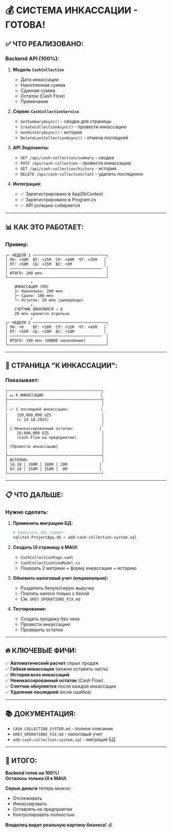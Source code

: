 # 💰 СИСТЕМА ИНКАССАЦИИ - ГОТОВА!

## ✅ ЧТО РЕАЛИЗОВАНО:

### **Backend API (100%):**

1. **Модель `CashCollection`**
   - Дата инкассации
   - Накопленная сумма
   - Сданная сумма
   - Остаток (Cash Flow)
   - Примечание

2. **Сервис `CashCollectionService`**
   - `GetSummaryAsync()` - сводка для страницы
   - `CreateCollectionAsync()` - провести инкассацию
   - `GetHistoryAsync()` - история
   - `DeleteLastCollectionAsync()` - отмена последней

3. **API Эндпоинты:**
   - `GET /api/cash-collection/summary` - сводка
   - `POST /api/cash-collection` - провести инкассацию
   - `GET /api/cash-collection/history` - история
   - `DELETE /api/cash-collection/last` - удалить последнюю

4. **Интеграция:**
   - ✅ Зарегистрировано в AppDbContext
   - ✅ Зарегистрировано в Program.cs
   - ✅ API успешно собирается

---

## 📊 КАК ЭТО РАБОТАЕТ:

### **Пример:**

```
┌─ НЕДЕЛЯ 1 ────────────────────────────────┐
│ ПН: +30М  ВТ: +25М  СР: +40М  ЧТ: +35М   │
│ ПТ: +50М  СБ: +15М  ВС: +5М              │
│ ────────────────────────────────────────  │
│ ИТОГО: 200 млн                            │
└───────────────────────────────────────────┘
           ↓
    ИНКАССАЦИЯ (ПН)
    ├─ Накоплено: 200 млн
    ├─ Сдано: 180 млн
    └─ Остаток: 20 млн (дивиденды)
           ↓
    СЧЕТЧИК ОБНУЛИЛСЯ → 0
    20 млн хранится отдельно
           ↓
┌─ НЕДЕЛЯ 2 ────────────────────────────────┐
│ ПН: +0    ВТ: +28М  СР: +32М  ЧТ: +45М   │
│ ПТ: +55М  СБ: +20М  ВС: +10М             │
│ ────────────────────────────────────────  │
│ ИТОГО: 190 млн (НОВОЕ накопление)         │
└───────────────────────────────────────────┘
```

---

## 🎯 СТРАНИЦА "К ИНКАССАЦИИ":

### **Показывает:**

```
┌─────────────────────────────────────────┐
│ 💵 К ИНКАССАЦИИ                         │
├─────────────────────────────────────────┤
│                                         │
│ 📈 С последней инкассации:              │
│    150,000,000 UZS                      │
│    (с 14.10.2025)                       │
│                                         │
│ 💼 Неинкассированный остаток:           │
│    20,000,000 UZS                       │
│    (Cash Flow на предприятии)           │
│                                         │
│ [Провести инкассацию]                   │
│                                         │
├─────────────────────────────────────────┤
│ ИСТОРИЯ:                                │
│ 14.10 │ 200М │ 180М │ 20М              │
│ 07.10 │ 350М │ 350М │  0М              │
└─────────────────────────────────────────┘
```

---

## 📋 ЧТО ДАЛЬШЕ:

### **Нужно сделать:**

1. **Применить миграцию БД:**
   ```bash
   # Запустить SQL скрипт
   sqlite3 ProjectApp.db < add-cash-collection-system.sql
   ```

2. **Создать UI страницу в MAUI:**
   - `CashCollectionPage.xaml`
   - `CashCollectionViewModel.cs`
   - Показать 2 метрики + форму инкассации + историю

3. **Обновить налоговый учет (опционально):**
   - Разделить белую/серую выручку
   - Платить налоги только с белой
   - См. `GREY_OPERATIONS_FIX.md`

4. **Тестирование:**
   - Создать продажу без чека
   - Провести инкассацию
   - Проверить остатки

---

## 🔥 КЛЮЧЕВЫЕ ФИЧИ:

✅ **Автоматический расчет** серых продаж  
✅ **Гибкая инкассация** (можно оставить часть)  
✅ **История всех инкассаций**  
✅ **Неинкассированный остаток** (Cash Flow)  
✅ **Счетчик обнуляется** после каждой инкассации  
✅ **Удаление последней** (если ошибка)  

---

## 📚 ДОКУМЕНТАЦИЯ:

- `CASH_COLLECTION_SYSTEM.md` - полное описание
- `GREY_OPERATIONS_FIX.md` - налоговый учет
- `add-cash-collection-system.sql` - миграция БД

---

## 🎉 ИТОГО:

**Backend готов на 100%!**  
**Осталось только UI в MAUI.**

**Серые деньги** теперь можно:
- Отслеживать
- Инкассировать
- Оставлять на предприятии
- Контролировать полностью

**Владелец видит реальную картину бизнеса!** 💰
